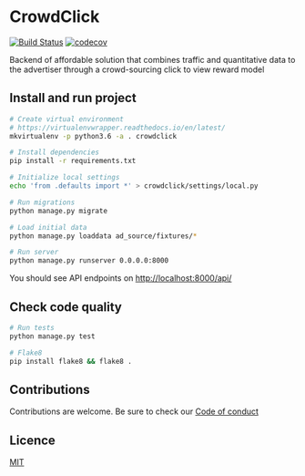 # CrowdClick

[![Build Status](https://travis-ci.com/CrowdClick/CrowdClick.svg?branch=master)](https://travis-ci.com/CrowdClick/CrowdClick)
[![codecov](https://codecov.io/gh/CrowdClick/CrowdClick/branch/master/graph/badge.svg)](https://codecov.io/gh/CrowdClick/CrowdClick)

Backend of affordable solution that combines traffic and quantitative data to the advertiser
through a crowd-sourcing click to view reward model


## Install and run project

```bash
# Create virtual environment
# https://virtualenvwrapper.readthedocs.io/en/latest/
mkvirtualenv -p python3.6 -a . crowdclick

# Install dependencies
pip install -r requirements.txt

# Initialize local settings
echo 'from .defaults import *' > crowdclick/settings/local.py

# Run migrations
python manage.py migrate

# Load initial data
python manage.py loaddata ad_source/fixtures/*

# Run server
python manage.py runserver 0.0.0.0:8000
```

You should see API endpoints on [http://localhost:8000/api/](http://localhost:8000/api/)

## Check code quality

```bash
# Run tests
python manage.py test

# Flake8
pip install flake8 && flake8 .
```

## Contributions

Contributions are welcome. Be sure to check our
[Code of conduct](https://github.com/CrowdClick/.github/blob/master/CODE_OF_CONDUCT.md)

## Licence

[MIT](https://github.com/CrowdClick/CrowdClick/blob/master/LICENCE)
